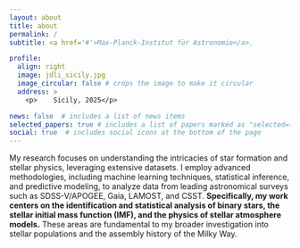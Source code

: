 ```yaml
---
layout: about
title: about
permalink: /
subtitle: <a href='#'>Max-Planck-Institut für Astronomie</a>.

profile:
  align: right
  image: jdli_sicily.jpg
  image_circular: false # crops the image to make it circular
  address: >
    <p>    Sicily, 2025</p>

news: false  # includes a list of news items
selected_papers: true # includes a list of papers marked as "selected={true}"
social: true  # includes social icons at the bottom of the page
---
```

My research focuses on understanding the intricacies of star formation and stellar physics, leveraging extensive datasets. I employ advanced methodologies, including machine learning techniques, statistical inference, and predictive modeling, to analyze data from leading astronomical surveys such as SDSS-V/APOGEE, Gaia, LAMOST, and CSST. **Specifically, my work centers on the identification and statistical analysis of binary stars, the stellar initial mass function (**IMF**), and the physics of stellar atmosphere models.** These areas are fundamental to my broader investigation into stellar populations and the assembly history of the Milky Way.
